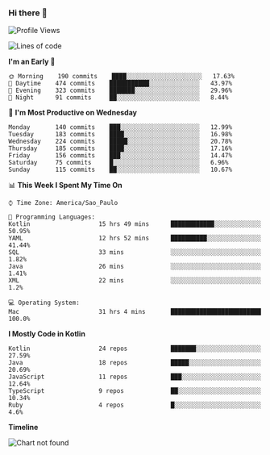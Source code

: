 ### Hi there 👋

<!--
**fernandonogueira/fernandonogueira** is a ✨ _special_ ✨ repository because its `README.md` (this file) appears on your GitHub profile.

Here are some ideas to get you started:

- 🔭 I’m currently working on ...
- 🌱 I’m currently learning ...
- 👯 I’m looking to collaborate on ...
- 🤔 I’m looking for help with ...
- 💬 Ask me about ...
- 📫 How to reach me: ...
- 😄 Pronouns: ...
- ⚡ Fun fact: ...
-->

<!--START_SECTION:waka-->
![Profile Views](http://img.shields.io/badge/Profile%20Views-1-blue)

![Lines of code](https://img.shields.io/badge/From%20Hello%20World%20I%27ve%20Written-504459%20lines%20of%20code-blue)

**I'm an Early 🐤** 

```text
🌞 Morning    190 commits    ████░░░░░░░░░░░░░░░░░░░░░   17.63% 
🌆 Daytime    474 commits    ███████████░░░░░░░░░░░░░░   43.97% 
🌃 Evening    323 commits    ███████░░░░░░░░░░░░░░░░░░   29.96% 
🌙 Night      91 commits     ██░░░░░░░░░░░░░░░░░░░░░░░   8.44%

```
📅 **I'm Most Productive on Wednesday** 

```text
Monday       140 commits    ███░░░░░░░░░░░░░░░░░░░░░░   12.99% 
Tuesday      183 commits    ████░░░░░░░░░░░░░░░░░░░░░   16.98% 
Wednesday    224 commits    █████░░░░░░░░░░░░░░░░░░░░   20.78% 
Thursday     185 commits    ████░░░░░░░░░░░░░░░░░░░░░   17.16% 
Friday       156 commits    ███░░░░░░░░░░░░░░░░░░░░░░   14.47% 
Saturday     75 commits     █░░░░░░░░░░░░░░░░░░░░░░░░   6.96% 
Sunday       115 commits    ██░░░░░░░░░░░░░░░░░░░░░░░   10.67%

```


📊 **This Week I Spent My Time On** 

```text
⌚︎ Time Zone: America/Sao_Paulo

💬 Programming Languages: 
Kotlin                   15 hrs 49 mins      ████████████░░░░░░░░░░░░░   50.95% 
YAML                     12 hrs 52 mins      ██████████░░░░░░░░░░░░░░░   41.44% 
SQL                      33 mins             ░░░░░░░░░░░░░░░░░░░░░░░░░   1.82% 
Java                     26 mins             ░░░░░░░░░░░░░░░░░░░░░░░░░   1.41% 
XML                      22 mins             ░░░░░░░░░░░░░░░░░░░░░░░░░   1.2%

💻 Operating System: 
Mac                      31 hrs 4 mins       █████████████████████████   100.0%

```

**I Mostly Code in Kotlin** 

```text
Kotlin                   24 repos            ███████░░░░░░░░░░░░░░░░░░   27.59% 
Java                     18 repos            █████░░░░░░░░░░░░░░░░░░░░   20.69% 
JavaScript               11 repos            ███░░░░░░░░░░░░░░░░░░░░░░   12.64% 
TypeScript               9 repos             ██░░░░░░░░░░░░░░░░░░░░░░░   10.34% 
Ruby                     4 repos             █░░░░░░░░░░░░░░░░░░░░░░░░   4.6%

```


**Timeline**

![Chart not found](https://raw.githubusercontent.com/fernandonogueira/fernandonogueira/master/charts/bar_graph.png) 


<!--END_SECTION:waka-->
